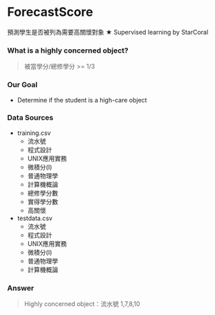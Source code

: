 ﻿# ForecastScore         
預測學生是否被列為需要高關懷對象 ★ Supervised learning by StarCoral
### What is a highly concerned object?
> 被當學分/總修學分 >= 1/3

### Our Goal
+ Determine if the student is a high-care object

### Data Sources
+ training.csv
  +  流水號
  +  程式設計
  +  UNIX應用實務
  +  微積分(I)
  +  普通物理學
  +  計算機概論
  +  總修學分數
  +  實得學分數
  +  高關懷
+ testdata.csv
  +  流水號
  +  程式設計
  +  UNIX應用實務
  +  微積分(I)
  +  普通物理學
  +  計算機概論
### Answer 
 >Highly concerned object：流水號 1,7,8,10 


